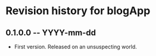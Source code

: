 # Revision history for blogApp

## 0.1.0.0 -- YYYY-mm-dd

* First version. Released on an unsuspecting world.
